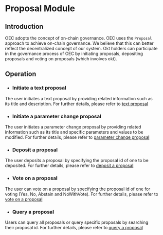 # Proposal Module
## Introduction

OEC adopts the concept of on-chain governance.
OEC uses the `Proposal` approach to achieve on-chain governance. We believe that this can better reflect the decentralized concept of our system. Okt holders can participate in the governance process of OEC by initiating proposals, depositing proposals and voting on proposals (which involves okt).

## Operation

- ### Initiate a text proposal
The user initiates a text proposal by providing related information such as its title and description. For further details, please refer to [text proposal](../../getting-start/command/gov.html#text)

- ### Initiate a parameter change proposal
The user initiates a parameter change proposal by providing related information such as its title and specific parameters and values to be modified. For further details, please refer to [parameter change proposal](../../getting-start/command/gov.html#id4)

- ### Deposit a proposal
The user deposits a proposal by specifying the proposal id of one to be deposited. For further details, please refer to [deposit a proposal](../../getting-start/command/gov.html#id17)

- ### Vote on a proposal
The user can vote on a proposal by specifying the proposal id of one for voting (Yes, No, Abstain and NoWithVote). For further details, please refer to [vote on a proposal](../../getting-start/command/gov.html#id20)

- ### Query a proposal
Users can query all proposals or query specific proposals by searching their proposal id. For further details, please refer to [query a proposal](../../getting-start/command/gov.html#id23)

